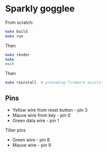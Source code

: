 # Sparkly gogglee

From scratch:

```bash
make build
make run
```

Then

```bash
make render
make
exit
```

Then

```bash
make reinstall  # presuming firmware exists
```

## Pins

* Yellow wire from reset button - pin 3
* Mauve wire from key - pin 0
* Green data wire - pin 1

Tilter pins

* Green wire - pin 8
* Mauve wire - pin 9
